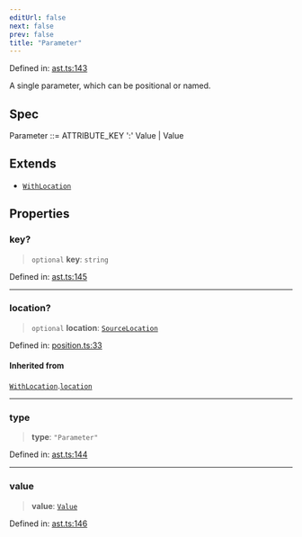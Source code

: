 ```yaml
---
editUrl: false
next: false
prev: false
title: "Parameter"
---
```


Defined in: [ast.ts:143](https://github.com/rcs-agents/rcs-lang/blob/96f7bb5710555321ae9695be4004d52239e42e7e/packages/ast/src/ast.ts#L143)

A single parameter, which can be positional or named.

## Spec

Parameter ::= ATTRIBUTE_KEY ':' Value | Value

## Extends

- [`WithLocation`](/api/ast/interfaces/withlocation/)

## Properties

### key?

> `optional` **key**: `string`

Defined in: [ast.ts:145](https://github.com/rcs-agents/rcs-lang/blob/96f7bb5710555321ae9695be4004d52239e42e7e/packages/ast/src/ast.ts#L145)

***

### location?

> `optional` **location**: [`SourceLocation`](/api/ast/interfaces/sourcelocation/)

Defined in: [position.ts:33](https://github.com/rcs-agents/rcs-lang/blob/96f7bb5710555321ae9695be4004d52239e42e7e/packages/ast/src/position.ts#L33)

#### Inherited from

[`WithLocation`](/api/ast/interfaces/withlocation/).[`location`](/api/ast/interfaces/withlocation/#location)

***

### type

> **type**: `"Parameter"`

Defined in: [ast.ts:144](https://github.com/rcs-agents/rcs-lang/blob/96f7bb5710555321ae9695be4004d52239e42e7e/packages/ast/src/ast.ts#L144)

***

### value

> **value**: [`Value`](/api/ast/type-aliases/value/)

Defined in: [ast.ts:146](https://github.com/rcs-agents/rcs-lang/blob/96f7bb5710555321ae9695be4004d52239e42e7e/packages/ast/src/ast.ts#L146)
